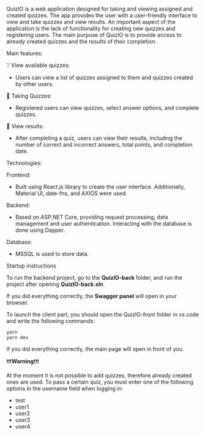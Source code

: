 QuizIO is a web application designed for taking and viewing assigned and created quizzes. The app provides the user with a user-friendly interface to view and take quizzes and view results. An important aspect of the application is the lack of functionality for creating new quizzes and registering users. The main purpose of QuizIO is to provide access to already created quizzes and the results of their completion.

Main features:

❔ View available quizzes: 
- Users can view a list of quizzes assigned to them and quizzes created by other users.

📗 Taking Quizzes: 
- Registered users can view quizzes, select answer options, and complete quizzes.

💯 View results: 
- After completing a quiz, users can view their results, including the number of correct and incorrect answers, total points, and completion date.

Technologies:

Frontend:

- Built using React.js library to create the user interface. Additionally, Material UI, date-fns, and AXIOS were used.

Backend:

- Based on ASP.NET Core, providing request processing, data management and user authentication. Interacting with the database is done using Dapper.

Database:

- MSSQL is used to store data.

Startup instructions

To run the backend project, go to the **QuizIO-back** folder, and run the project after opening **QuizIO-back.sln**

If you did everything correctly, the **Swagger panel** will open in your browser.

To launch the client part, you should open the QuizIO-front folder in vs code and write the following commands:

```
yarn
yarn dev
```
If you did everything correctly, the main page will open in front of you.

❗❗❗**Warning**❗❗❗

At the moment it is not possible to add quizzes, therefore already created ones are used. To pass a certain quiz, you must enter one of the following options in the username field when logging in:

- test
- user1
- user2
- user3
- user4
